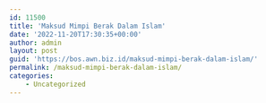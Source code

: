 ```yaml
---
id: 11500
title: 'Maksud Mimpi Berak Dalam Islam'
date: '2022-11-20T17:30:35+00:00'
author: admin
layout: post
guid: 'https://bos.awn.biz.id/maksud-mimpi-berak-dalam-islam/'
permalink: /maksud-mimpi-berak-dalam-islam/
categories:
    - Uncategorized
---
```


